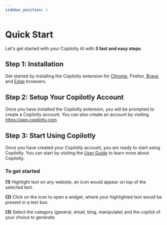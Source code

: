 ```yaml
---
sidebar_position: 1
---
```


# Quick Start

Let's get started with your Copilotly AI with **3 fast and easy steps**.

## Step 1: Installation

<!-- Chrome store link: https://chrome.google.com/webstore/detail/copilotly-your-personal-a/fnpfnkfggchkcaheehdgmdapnomokajo?hl=en&authuser=1 -->

Get started by installing the Copilotly extension for [Chrome](https://chrome.google.com/webstore/detail/copilotly-your-personal-a/fnpfnkfggchkcaheehdgmdapnomokajo?hl=en&authuser=1), Firefox, [Brave](https://chrome.google.com/webstore/detail/copilotly-your-personal-a/fnpfnkfggchkcaheehdgmdapnomokajo?hl=en&authuser=1), and [Edge](https://chrome.google.com/webstore/detail/copilotly-your-personal-a/fnpfnkfggchkcaheehdgmdapnomokajo?hl=en&authuser=1) browsers.

## Step 2: Setup Your Copilotly Account

Once you have installed the Copilotly extension, you will be prompted to create a Copilotly account. You can also create an account by visiting
<https://app.copilotly.com>.

## Step 3: Start Using Copilotly

Once you have created your Copilotly account, you are ready to start using Copilotly. You can start by visiting the [User Guide](/resources/category/user-guide) to learn more about Copilotly.

### To get started

 **(1)** Highlight text on any website, an icon would appear on top of the selected text.

 **(2)** Click on the icon to open a widget, where your highlighted text would be present in a text box.

 **(3)** Select the category (general, email, blog, manipulate) and the copilot of your choice to generate.
